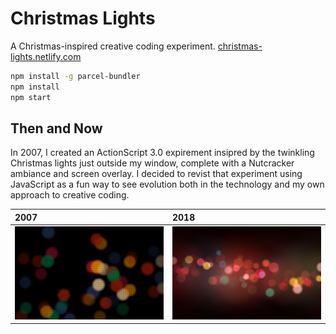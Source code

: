 # Christmas Lights

A Christmas-inspired creative coding experiment. [christmas-lights.netlify.com](https://christmas-lights.netlify.com/)

```bash
npm install -g parcel-bundler
npm install
npm start
```

## Then and Now

In 2007, I created an ActionScript 3.0 expirement insipred by the twinkling Christmas lights just outside my window, complete with a Nutcracker ambiance and screen overlay. I decided to revist that experiment using JavaScript as a fun way to see evolution both in the technology and my own approach to creative coding.

| 2007                               | 2018                              |
| :--------------------------------- | :-------------------------------- |
| ![Then](assets/screenshot-then.jpg)| ![Now](assets/screenshot-now.jpg) |
